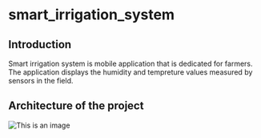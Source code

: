 # smart_irrigation_system

## Introduction
Smart irrigation system is mobile application that is dedicated for farmers. The application displays the humidity and tempreture values measured by sensors in the field.

## Architecture of the project

![This is an image](https://github.com/Wissalhamhoum/smart_irrigation_system/assets/architecture.png)

